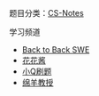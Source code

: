 题目分类：[CS-Notes](https://github.com/CyC2018/CS-Notes/blob/master/notes/Leetcode%20%E9%A2%98%E8%A7%A3%20-%20%E7%9B%AE%E5%BD%95.md)

学习频道

- [Back to Back SWE](https://www.youtube.com/channel/UCmJz2DV1a3yfgrR7GqRtUUA)
- [花花酱](https://space.bilibili.com/9880352?from=search&seid=9395065874802859629)
- [小Q刷题](https://space.bilibili.com/149758?from=search&seid=1097042333993831009)
- [绵羊教授](https://space.bilibili.com/354892788?from=search&seid=6549052393519048731)

